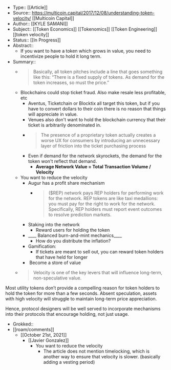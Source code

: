 - Type:: [[Article]]
- Source:: https://multicoin.capital/2017/12/08/understanding-token-velocity/ [[Multicoin Capital]]
- Author:: [[KYLE SAMANI]]
- Subject:: [[Token Economics]] [[Tokenomics]] [[Token Engineering]] [[token velocity]]
- Status:: [[In Progress]]
- Abstract::
    - If you want to have a token which grows in value, you need to incentivize people to hold it long term. 
- Summary::
    - > Basically, all token pitches include a line that goes something like this: “There is a fixed supply of tokens. As demand for the token increases, so must the price.”
    - Blockchains could stop ticket fraud. Also make resale less profitable, etc
        -  Aventus, Ticketchain or Blocktix all target this token, but if you have to convert dollars to their coin there is no reason that things will appreciate in value.
        - Venues also don't want to hold the blockchain currency that their ticket is arbitrarily denominated in. 
        - > The presence of a proprietary token actually creates a worse UX for consumers by introducing an unnecessary layer of friction into the ticket purchasing process
        - Even if demand for the network skyrockets, the demand for the token won't reflect that demand.
            - __Average Network Value = Total Transaction Volume / Velocity__
    - You want to reduce the velocity
        - Augur has a profit share mechanism
            - > ($REP) network pays REP holders for performing work for the network. REP tokens are like taxi medallions: you must pay for the right to work for the network. Specifically, REP holders must report event outcomes to resolve prediction markets.
        - Staking into the network
            - Reward users for holding the token
        - ____ Balanced burn-and-mint mechanics____
            - How do you distribute the inflation?
        - Gamification:
            - If tickets are meant to sell out, you can reward token holders that have held for longer
        -  Become a store of value
    - > Velocity is one of the key levers that will influence long-term, non-speculative value.

Most utility tokens don’t provide a compelling reason for token holders to hold the token for more than a few seconds. Absent speculation, assets with high velocity will struggle to maintain long-term price appreciation.

Hence, protocol designers will be well served to incorporate mechanisms into their protocols that encourage holding, not just usage.
- Grokked::
- [[roam/comments]]
    - [[October 21st, 2021]]
        - [[Javier Gonzalez]]
            - You want to reduce the velocity
                - The article does not mention timelocking, which is another way to ensure that velocity is slower. (basically adding a vesting period)
